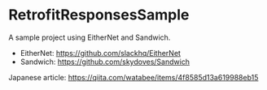 # RetrofitResponsesSample

A sample project using EitherNet and Sandwich.

- EitherNet: https://github.com/slackhq/EitherNet
- Sandwich: https://github.com/skydoves/Sandwich

Japanese article: https://qiita.com/watabee/items/4f8585d13a619988eb15
